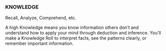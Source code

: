 ### KNOWLEDGE

Recall, Analyze, Comprehend, etc.

A high Knowledge means you know information others don’t and understand how to apply your mind through deduction and inference. You’ll make a Knowledge Roll to interpret facts, see the patterns clearly, or remember important information.  